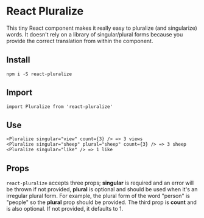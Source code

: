 # React Pluralize
This tiny React component makes it really easy to pluralize (and singularize) words. It doesn't rely on a library of singular/plural forms because you provide the correct translation from within the component.

## Install
    npm i -S react-pluralize

## Import
    import Pluralize from 'react-pluralize'

## Use
    <Pluralize singular="view" count={3} /> => 3 views
    <Pluralize singular="sheep" plural="sheep" count={3} /> => 3 sheep
    <Pluralize singular="like" /> => 1 like

## Props
`react-pluralize` accepts three props; **singular** is required and an error will be thrown if not provided, **plural** is optional and should be used when it's an irregular plural form. For example, the plural form of the word "person" is "people" so the **plural** prop should be provided. The third prop is **count** and is also optional. If not provided, it defaults to 1.
